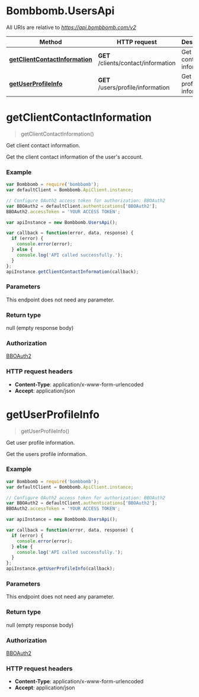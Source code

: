 # Bombbomb.UsersApi

All URIs are relative to *https://api.bombbomb.com/v2*

Method | HTTP request | Description
------------- | ------------- | -------------
[**getClientContactInformation**](UsersApi.md#getClientContactInformation) | **GET** /clients/contact/information | Get client contact information.
[**getUserProfileInfo**](UsersApi.md#getUserProfileInfo) | **GET** /users/profile/information | Get user profile information.


<a name="getClientContactInformation"></a>
# **getClientContactInformation**
> getClientContactInformation()

Get client contact information.

Get the client contact information of the user&#39;s account.

### Example
```javascript
var Bombbomb = require('bombbomb');
var defaultClient = Bombbomb.ApiClient.instance;

// Configure OAuth2 access token for authorization: BBOAuth2
var BBOAuth2 = defaultClient.authentications['BBOAuth2'];
BBOAuth2.accessToken = 'YOUR ACCESS TOKEN';

var apiInstance = new Bombbomb.UsersApi();

var callback = function(error, data, response) {
  if (error) {
    console.error(error);
  } else {
    console.log('API called successfully.');
  }
};
apiInstance.getClientContactInformation(callback);
```

### Parameters
This endpoint does not need any parameter.

### Return type

null (empty response body)

### Authorization

[BBOAuth2](../README.md#BBOAuth2)

### HTTP request headers

 - **Content-Type**: application/x-www-form-urlencoded
 - **Accept**: application/json

<a name="getUserProfileInfo"></a>
# **getUserProfileInfo**
> getUserProfileInfo()

Get user profile information.

Get the users profile information.

### Example
```javascript
var Bombbomb = require('bombbomb');
var defaultClient = Bombbomb.ApiClient.instance;

// Configure OAuth2 access token for authorization: BBOAuth2
var BBOAuth2 = defaultClient.authentications['BBOAuth2'];
BBOAuth2.accessToken = 'YOUR ACCESS TOKEN';

var apiInstance = new Bombbomb.UsersApi();

var callback = function(error, data, response) {
  if (error) {
    console.error(error);
  } else {
    console.log('API called successfully.');
  }
};
apiInstance.getUserProfileInfo(callback);
```

### Parameters
This endpoint does not need any parameter.

### Return type

null (empty response body)

### Authorization

[BBOAuth2](../README.md#BBOAuth2)

### HTTP request headers

 - **Content-Type**: application/x-www-form-urlencoded
 - **Accept**: application/json


